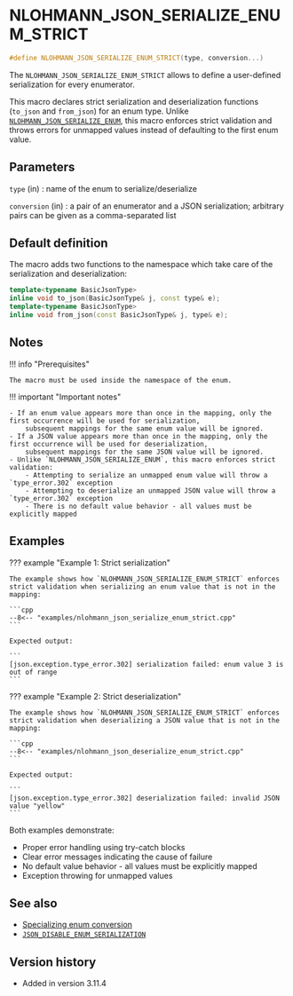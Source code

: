 # NLOHMANN_JSON_SERIALIZE_ENUM_STRICT

```cpp
#define NLOHMANN_JSON_SERIALIZE_ENUM_STRICT(type, conversion...)
```

The `NLOHMANN_JSON_SERIALIZE_ENUM_STRICT` allows to define a user-defined serialization for every enumerator.

This macro declares strict serialization and deserialization functions (`to_json` and `from_json`) for an enum type. 
Unlike [`NLOHMANN_JSON_SERIALIZE_ENUM`](nlohmann_json_serialize_enum.md), this macro enforces strict validation and 
throws errors for unmapped values instead of defaulting to the first enum value.

## Parameters

`type` (in)
:   name of the enum to serialize/deserialize

`conversion` (in)
:   a pair of an enumerator and a JSON serialization; arbitrary pairs can be given as a comma-separated list

## Default definition

The macro adds two functions to the namespace which take care of the serialization and deserialization:

```cpp
template<typename BasicJsonType>
inline void to_json(BasicJsonType& j, const type& e);
template<typename BasicJsonType>
inline void from_json(const BasicJsonType& j, type& e);
```

## Notes

!!! info "Prerequisites"

    The macro must be used inside the namespace of the enum.

!!! important "Important notes"

    - If an enum value appears more than once in the mapping, only the first occurrence will be used for serialization, 
        subsequent mappings for the same enum value will be ignored.
    - If a JSON value appears more than once in the mapping, only the first occurrence will be used for deserialization, 
        subsequent mappings for the same JSON value will be ignored.
    - Unlike `NLOHMANN_JSON_SERIALIZE_ENUM`, this macro enforces strict validation:
        - Attempting to serialize an unmapped enum value will throw a `type_error.302` exception
        - Attempting to deserialize an unmapped JSON value will throw a `type_error.302` exception
        - There is no default value behavior - all values must be explicitly mapped

## Examples

??? example "Example 1: Strict serialization"

    The example shows how `NLOHMANN_JSON_SERIALIZE_ENUM_STRICT` enforces strict validation when serializing an enum value that is not in the mapping:

    ```cpp
    --8<-- "examples/nlohmann_json_serialize_enum_strict.cpp"
    ```

    Expected output:
    
    ```
    [json.exception.type_error.302] serialization failed: enum value 3 is out of range
    ```

??? example "Example 2: Strict deserialization"

    The example shows how `NLOHMANN_JSON_SERIALIZE_ENUM_STRICT` enforces strict validation when deserializing a JSON value that is not in the mapping:

    ```cpp
    --8<-- "examples/nlohmann_json_deserialize_enum_strict.cpp"
    ```

    Expected output:
    
    ```
    [json.exception.type_error.302] deserialization failed: invalid JSON value "yellow"
    ```

Both examples demonstrate:

- Proper error handling using try-catch blocks
- Clear error messages indicating the cause of failure
- No default value behavior - all values must be explicitly mapped
- Exception throwing for unmapped values

## See also

- [Specializing enum conversion](../../features/enum_conversion.md)
- [`JSON_DISABLE_ENUM_SERIALIZATION`](json_disable_enum_serialization.md)

## Version history

- Added in version 3.11.4
